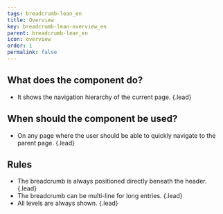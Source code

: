 ```yaml
---
tags: breadcrumb-lean_en
title: Overview
key: breadcrumb-lean-overview_en
parent: breadcrumb-lean_en
icon: overview
order: 1
permalink: false  
---
```


## What does the component do?
* It shows the navigation hierarchy of the current page. {.lead}

## When should the component be used?
* On any page where the user should be able to quickly navigate to the parent page. {.lead}

## Rules
* The breadcrumb is always positioned directly beneath the <sbb-link variant="inline" type="button" href="/en//design-system/lean/components/header">header</sbb-link>. {.lead}
* The breadcrumb can be multi-line for long entries. {.lead}
* All levels are always shown. {.lead}